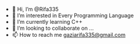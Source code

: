 - 👋 Hi, I’m @Rifa335
- 👀 I’m interested in Every Programming Language
- 🌱 I’m currently learning C++
- 💞️ I’m looking to collaborate on ...
- 📫 How to reach me gaziarifa335@gmail.com

<!---
Rifa335/Rifa335 is a ✨ special ✨ repository because its `README.md` (this file) appears on your GitHub profile.
You can click the Preview link to take a look at your changes.
--->
